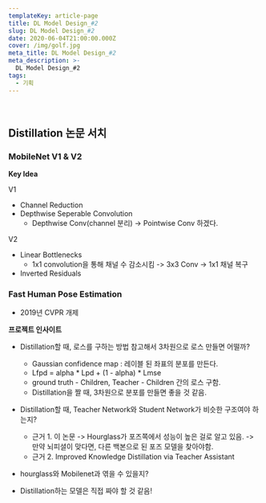 ```yaml
---
templateKey: article-page
title: DL Model Design_#2
slug: DL Model Design_#2
date: 2020-06-04T21:00:00.000Z
cover: /img/golf.jpg
meta_title: DL Model Design_#2
meta_description: >-
  DL Model Design_#2
tags:
  - 기획
---
```


<br>

## Distillation 논문 서치

### MobileNet V1 & V2

**Key Idea**

V1
* Channel Reduction
* Depthwise Seperable Convolution
    - Depthwise Conv(channel 분리) -> Pointwise Conv 하겠다.

V2
* Linear Bottlenecks
    - 1x1 convolution을 통해 채널 수 감소시킴 -> 3x3 Conv -> 1x1 채널 복구
* Inverted Residuals

### Fast Human Pose Estimation

* 2019년 CVPR 개제

**프로젝트 인사이트**

* Distillation할 때, 로스를 구하는 방법 참고해서 3차원으로 로스 만들면 어떨까?
    - Gaussian confidence map : 레이블 된 좌표의 분포를 만든다.
    - Lfpd = alpha * Lpd + (1 - alpha) * Lmse
    - ground truth - Children, Teacher - Children 간의 로스 구함.
    - Distillation을 짤 때, 3차원으로 분포를 만들면 좋을 것 같음.

* Distillation할 때, Teacher Network와 Student Network가 비슷한 구조여야 하는지?
    - 근거 1. 이 논문
        -> Hourglass가 포즈쪽에서 성능이 높은 걸로 알고 있음.
        -> 만약 뇌피셜이 맞다면, 다른 백본으로 된 포즈 모델을 찾아야함.
    - 근거 2. Improved Knowledge Distillation via Teacher Assistant

* hourglass와 Mobilenet과 엮을 수 있을지?
* Distillation하는 모델은 직접 짜야 할 것 같음!